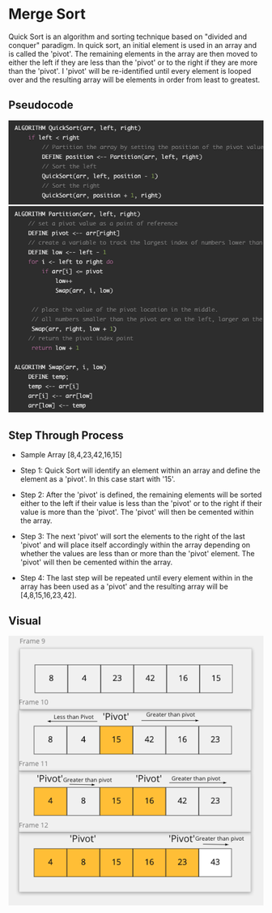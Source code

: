 # Merge Sort 
Quick Sort is an algorithm and sorting technique based on "divided and conquer" paradigm. In quick sort, an initial element is used in an array and is called the 'pivot'. The remaining elements in the array are then moved to either the left if they are less than the 'pivot' or to the right if they are more than the 'pivot'. I 'pivot' will be re-identified until every element is looped over and the resulting array will be elements in order from least to greatest. 

## Pseudocode
![Quick Sort Pseudo](../../assets/quick-sort-pseudo.png)
![Quick Sort Pseudo Two](../../assets/quick-sort-pseudo-two.png)

## Step Through Process
- Sample Array [8,4,23,42,16,15]

- Step 1: Quick Sort will identify an element within an array and define the element as a 'pivot'. In this case start with '15'.
- Step 2: After the 'pivot' is defined, the remaining elements will be sorted either to the left if their value is less than the 'pivot' or to the right if their value is more than the 'pivot'. The 'pivot' will then be cemented within the array. 
- Step 3: The next 'pivot' will sort the elements to the right of the last 'pivot' and will place itself accordingly within the array depending on whether the values are less than or more than the 'pivot' element. The 'pivot' will then be cemented within the array.
- Step 4: The last step will be repeated until every element within in the array has been used as a 'pivot' and the resulting array will be [4,8,15,16,23,42].

## Visual
![Quick Sort](../../assets/quick-sort.png)